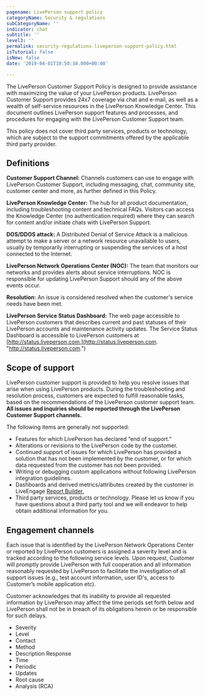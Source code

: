 ```yaml
---
pagename: LivePerson support policy
categoryName: Security & regulations
subCategoryName: ''
indicator: chat
subtitle: ''
level3: ''
permalink: security-regulations-liveperson-support-policy.html
isTutorial: false
isNew: false
date: '2019-04-01T10:50:38.000+00:00'

---
```

The LivePerson Customer Support Policy is designed to provide assistance with maximizing the value of your LivePerson products. LivePerson Customer Support provides 24x7 coverage via chat and e-mail, as well as a wealth of self-service resources in the LivePerson Knowledge Center. This document outlines LivePerson support features and processes, and procedures for engaging with the LivePerson Customer Support team.

This policy does not cover third party services, products or technology, which are subject to the support commitments offered by the applicable third party provider.

## Definitions

**Customer Support Channel:** Channels customers can use to engage with LivePerson Customer Support, including messaging, chat, community site, customer center and more, as further defined in this Policy.

**LivePerson Knowledge Center:** The hub for all product documentation, including troubleshooting content and technical FAQs. Visitors can access the Knowledge Center (no authentication required) where they can search for content and/or initiate chats with LivePerson Support.

**DOS/DDOS attack:** A Distributed Denial of Service Attack is a malicious attempt to make a server or a network resource unavailable to users, usually by temporarily interrupting or suspending the services of a host connected to the Internet.

**LivePerson Network Operations Center (NOC):** The team that monitors our networks and provides alerts about service interruptions. NOC is responsible for updating LivePerson Support should any of the above events occur.

**Resolution:** An issue is considered resolved when the customer's service needs have been met.

**LivePerson Service Status Dashboard:** The web page accessible to LivePerson customers that describes current and past statuses of their LivePerson accounts and maintenance activity updates. The Service Status Dashboard is accessible to LivePerson customers at [http://status.liveperson.com.](http://status.liveperson.com. "http://status.liveperson.com.")

## Scope of support

LivePerson customer support is provided to help you resolve issues that arise when using LivePerson products. During the troubleshooting and resolution process, customers are expected to fulfill reasonable tasks, based on the recommendations of the LivePerson customer support team. **All issues and inquiries should be reported through the LivePerson Customer Support channels.**

The following items are generally not supported:

* Features for which LivePerson has declared “end of support.”
* Alterations or revisions to the LivePerson code by the customer.
* Continued support of issues for which LivePerson has provided a solution that has not been implemented by the customer, or for which data requested from the customer has not been provided.
* Writing or debugging custom applications without following LivePerson integration guidelines.
* Dashboards and derived metrics/attributes created by the customer in LiveEngage [Report Builder.](data-reporting-report-builder-report-builder-overview.html)
* Third party services, products or technology. Please let us know if you have questions about a third party tool and we will endeavor to help obtain additional information for you.

## Engagement channels

Each issue that is identified by the LivePerson Network Operations Center or reported by LivePerson customers is assigned a severity level and is tracked according to the following service levels. Upon request, Customer will promptly provide LivePerson with full cooperation and all information reasonably requested by LivePerson to facilitate the investigation of all support issues (e.g., test account information, user ID's, access to Customer’s mobile application etc).

Customer acknowledges that its inability to provide all requested information by LivePerson may affect the time periods set forth below and LivePerson shall not be in breach of its obligations herein or be responsible for such delays.

* Severity
* Level
* Contact
* Method
* Description Response
* Time
* Periodic
* Updates
* Root cause
* Analysis (RCA)